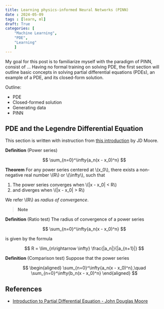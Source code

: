 ```yaml
---
title: Learning physics-informed Neural Networks (PINN)
date : 2024-05-09
tags : [learn, ml]
draft: True 
categories: [
    "Machine Learning",
    "PDE",
    "Learning"
    ]
---
```



My goal for this post is to familiarize myself with the paradigm of PINN, consist of ... Having no formal training on solving PDE, the first section will outline basic concepts in solving partial differential equations (PDEs), an example of a PDE, and its closed-form solution.


Outline:
- PDE
- Closed-formed solution
- Generating data
- PINN

## PDE and the Legendre Differential Equation

This section is written with instruction from [this introduction](https://web.math.ucsb.edu/~moore/pde.pdf) by JD Moore.


<!--
$$
    (1 - x^2) \frac{d^2y}{dx^2} - 2x\frac{dy}{dx} + p(p+1) y = 0
$$

Where \\(x \in (-1, 1) \\), and \\(p\\) is a parameter.
-->


**Definition** (Power series) 

$$
\sum_{n=0}^\infty{a_n(x - x_0)^n}
$$

**Theorem** For any power series centered at \\(x_0\\), there exists a non-negative real number \\(R\\) or \\(\infty\\), such that
1. The power series converges when \\(|x - x_0| < R\\)
1. and diverges when \\(|x - x_0| > R\\)

We refer \\(R\\) as *radius of convergence*.

> **Note** 

**Definition** (Ratio test) The radius of convergence of a power series

$$
\sum_{n=0}^\infty{a_n(x - x_0)^n}
$$

is given by the formula

$$
R = \lim_{n\rightarrow \infty} \frac{|a_n|}{|a_{n+1}|}
$$


**Definition** (Comparison test) Suppose that the power series

$$
\begin{aligned}
\sum_{n=0}^\infty{a_n(x - x_0)^n},\quad \sum_{n=0}^\infty{b_n(x - x_0)^n}
\end{aligned}
$$


## References
- [Introduction to Partial Differential Equation - John Douglas Moore](https://web.math.ucsb.edu/~moore/pde.pdf)




